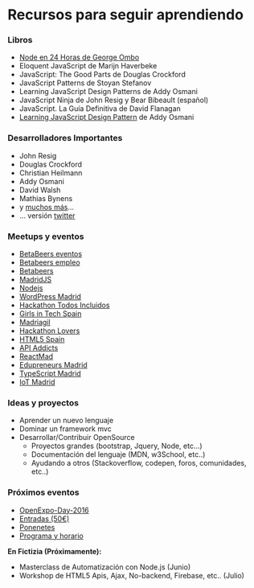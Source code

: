 # Recursos para seguir aprendiendo

### Libros
- [Node en 24 Horas de George Ombo](https://www.amazon.es/Sams-Teach-Yourself-Node-js-Hours/dp/0672335956)
- Eloquent JavaScript de Marijn Haverbeke
- JavaScript: The Good Parts de Douglas Crockford
- JavaScript Patterns de Stoyan Stefanov
- Learning JavaScript Design Patterns de Addy Osmani
- JavaScript Ninja de John Resig y Bear Bibeault (español)
- JavaScript. La Guía Definitiva de David Flanagan
- [Learning JavaScript Design Pattern](http://addyosmani.com/resources/essentialjsdesignpatterns/book/) de Addy Osmani

### Desarrolladores Importantes

- John Resig
- Douglas Crockford
- Christian Heilmann
- Addy Osmani
- David Walsh
- Mathias Bynens
- y [muchos más](http://code.tutsplus.com/articles/33-developers-you-must-subscribe-to-as-a-javascript-junkie--net-18151)...
- ... versión [twitter](http://blog.crossrider.com/post/28828010399/25-js-developers-you-must-follow-on-twitter)

### Meetups y eventos


- [BetaBeers eventos](https://betabeers.com/event/)
- [Betabeers empleo](https://betabeers.com/post/)
- [Betabeers](https://betabeers.com/)
- [MadridJS](http://www.meetup.com/es/madridjs/)
- [Nodejs](http://www.meetup.com/es/Node-js-Madrid/)
- [WordPress Madrid](http://www.meetup.com/es/WordPress-Madrid/)
- [Hackathon Todos Incluidos](http://www.meetup.com/es/Hackathon-Todos-Incluidos/)
- [Girls in Tech Spain](http://spain.girlsintech.org/)
- [Madriagil](http://www.meetup.com/es/madriagil/)
- [Hackathon Lovers](http://www.meetup.com/es/Hackathon-Lovers/)
- [HTML5 Spain](http://www.meetup.com/es/HTML5-Spain/)
- [API Addicts](http://www.meetup.com/es/ApiAddicts/)
- [ReactMad](http://www.meetup.com/es/ReactMad/)
- [Edupreneurs Madrid](http://www.meetup.com/es/edupreneursMAD/)
- [TypeScript Madrid](http://www.meetup.com/es/Typescript-Madrid/)
- [IoT Madrid](http://www.meetup.com/es/iotmadrid/)

### Ideas y proyectos

- Aprender un nuevo lenguaje
- Dominar un framework mvc
- Desarrollar/Contribuir OpenSource
    - Proyectos grandes (bootstrap, Jquery, Node, etc...)
    - Documentación del lenguaje (MDN, w3School, etc..)
    - Ayudando a otros (Stackoverflow, codepen, foros, comunidades, etc..)


### Próximos eventos
- [OpenExpo-Day-2016](http://www.openexpo.es/)
- [Entradas (50€)](http://www.openexpo.es/openexpo-2016/inscripcion)
- [Ponenetes](http://www.openexpo.es/openexpo-2016/ponentes-2016)
- [Programa y horario](http://www.openexpo.es/openexpo-2016/programa-horario)

**En Fictizia (Próximamente):**
- Masterclass de Automatización con Node.js (Junio)
- Workshop de HTML5 Apis, Ajax, No-backend, Firebase, etc.. (Julio)
